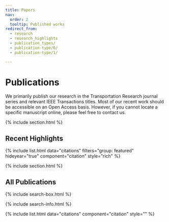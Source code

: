 ```yaml
---
title: Papers
nav:
  order: 2
  tooltip: Published works
redirect_from: 
  - research
  - research_highlights
  - publication_types/
  - publication-type/6/
  - publication-type/1/

---
```


# Publications

We primarily publish our research in the Transportation Research journal series and relevant IEEE Transactions titles. Most of our recent work should be accessible on an Open Access basis. However, if you cannot locate a specific manuscript online, please feel free to contact us.

{% include section.html %}

## Recent Highlights

{% include list.html data="citations"  filters="group: featured" hideyear="true" component="citation" style="rich" %}


{% include section.html %}

## All Publications

{% include search-box.html %}

{% include search-info.html %}

{% include list.html data="citations" component="citation"  style="" %}
